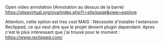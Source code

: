 Open video annotation (Annotation au dessus de la barre)
https://gteavirtual.org/ova/index.php?r=site/page&view=explore

Attention, cette option est tres cool MAIS : 
Nécessite d'installer l'extension Reclipped, ce qui veut dire que le projet devient plugin dependant:
Apres c'est le plus intéressant que j'ai trouvé pour le moment :
https://www.reclipped.com/
